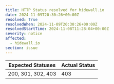 ```yaml
---
title: HTTP Status resolved for hidewall.io
date: 2024-11-09T20:30:26+00:00Z
resolved: True
resolvedWhen: 2024-11-09T20:30:26+00:00Z
resolvedStartTime: 2024-11-08T11:28:04+00:00Z
severity: notice
affected:
  - hidewall.io
section: issue
---
```


| Expected Statuses | Actual Status  |
|-------------------|----------------|
| 200, 301, 302, 403 | 403 |
